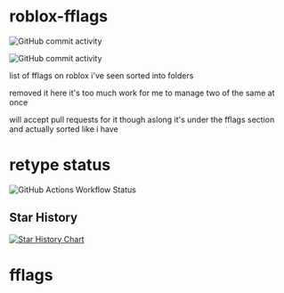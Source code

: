# roblox-fflags

![GitHub commit activity](https://img.shields.io/github/commit-activity/t/pixelyloaf/roblox-fflags?authorFilter=pixelyloaf&style=for-the-badge&logo=github) 

![GitHub commit activity](https://img.shields.io/github/commit-activity/t/pixelyloaf/roblox-fflags?authorFilter=venkeyz&style=plastic)




list of fflags on roblox i've seen sorted into folders

removed it here it's too much work for me to manage two of the same at once

will accept pull requests for it though aslong it's under the fflags section and actually sorted like i have

# retype status 

![GitHub Actions Workflow Status](https://img.shields.io/github/actions/workflow/status/pixelyloaf/roblox-fflags/retype-action.yml?style=for-the-badge)

## Star History

[![Star History Chart](https://api.star-history.com/svg?repos=roblox-fflags/roblox-fflags&type=Timeline)](https://www.star-history.com/#roblox-fflags/roblox-fflags&Timeline)

# fflags
